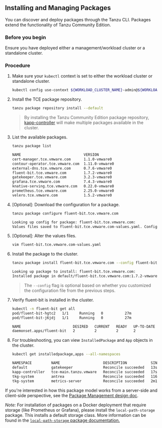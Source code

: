 ## Installing and Managing Packages
You can discover and deploy packages through the Tanzu CLI. Packages extend the functionality of Tanzu Community Edition. <!--KOR: wanted to use the package description include from docs\site\content\docs\assets\package-description so we could have a consistent description in different topics, but I can't add an include in an include? -->

### Before you begin
Ensure you have deployed either a management/workload cluster or a standalone cluster.

### Procedure

1. Make sure your `kubectl` context is set to either the workload cluster or standalone cluster.

    ```sh
    kubectl config use-context ${WORKLOAD_CLUSTER_NAME}-admin@${WORKLOAD_CLUSTER_NAME}
    ```

1. Install the TCE package repository.

    ```sh
    tanzu package repository install --default
    ```

   > By installing the Tanzu Community Edition package repository, [kapp-controller](https://carvel.dev/kapp-controller/) will make multiple packages available in the cluster.

1. List the available packages.

    ```sh
    tanzu package list

    NAME                             VERSION
    cert-manager.tce.vmware.com      1.1.0-vmware0
    contour-operator.tce.vmware.com  1.11.0-vmware0
    external-dns.tce.vmware.com      0.7.6-vmware0
    fluent-bit.tce.vmware.com        1.7.2-vmware0
    gatekeeper.tce.vmware.com        3.2.3-vmware0
    grafana.tce.vmware.com           7.4.3-vmware0
    knative-serving.tce.vmware.com   0.22.0-vmware0
    prometheus.tce.vmware.com        2.25.0-vmware0
    velero.tce.vmware.com            1.5.2-vmware0
    ```

1. [Optional]: Download the configuration for a package.

   ```sh
   tanzu package configure fluent-bit.tce.vmware.com

   Looking up config for package: fluent-bit.tce.vmware.com:
   Values files saved to fluent-bit.tce.vmware.com-values.yaml. Configure this file before installing the package.
   ```

1. [Optional]: Alter the values files.

   ```sh
   vim fluent-bit.tce.vmware.com-values.yaml
   ```

1. Install the package to the cluster.

    ```sh
    tanzu package install fluent-bit.tce.vmware.com --config fluent-bit.tce.vmware.com-values.yaml

    Looking up package to install: fluent-bit.tce.vmware.com:
    Installed package in default/fluent-bit.tce.vmware.com:1.7.2-vmware0
   ```

   > The `--config` flag is optional based on whether you customized the configuration file from the previous steps.

1. Verify fluent-bit is installed in the cluster.

    ```sh
    kubectl -n fluent-bit get all
    pod/fluent-bit-hgtc2   1/1     Running   0          27m
    pod/fluent-bit-j6jdj   1/1     Running   0          27m

    NAME                        DESIRED   CURRENT   READY   UP-TO-DATE   AVAILABLE   NODE SELECTOR   AGE
    daemonset.apps/fluent-bit   2         2         2       2            2           <none>          27m
    ```

1. For troubleshooting, you can view `InstalledPackage` and `App` objects in the cluster.

    ```sh
    kubectl get installedpackage,apps --all-namespaces

    NAMESPACE         NAME                    DESCRIPTION           SINCE-DEPLOY   AGE
    default           gatekeeper              Reconcile succeeded   13s            16s
    kapp-controller   tce-main.tanzu.vmware   Reconcile succeeded   17s            2m
    tkg-system        antrea                  Reconcile succeeded   116s           19h
    tkg-system        metrics-server          Reconcile succeeded   2m10s          19h
    ```

If you're interested in how this package model works from a server-side and client-side perspective, see the
[Package Management design doc](./designs/package-management.md).

_Note:_ For installation of packages on a Docker deployment that require storage
(like Prometheus or Grafana), please install the `local-path-storage` package.
This installs a default storage class.
More information can be found in the [`local-path-storage` package documentation.](../latest/local-path-storage-config.md)
